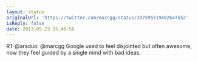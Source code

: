 ```yaml
---
layout: status
originalUrl: 'https://twitter.com/marcgg/status/337595519402647552'
isReply: false
date: 2013-05-23 15:46:58
---
```


RT @arsduo: @marcgg Google used to feel disjointed but often awesome, now they feel guided by a single mind with bad ideas.
